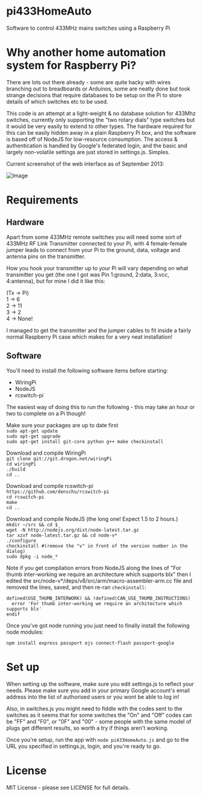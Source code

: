 pi433HomeAuto
=============

Software to control 433MHz mains switches using a Raspberry Pi

Why another home automation system for Raspberry Pi?
====================================================
There are lots out there already - some are quite hacky with wires branching out to breadboards or
Arduinos, some are neatly done but took strange decisions that require databases to be setup on the Pi
to store details of which switches etc to be used. 

This code is an attempt at a light-weight & no database solution for 433Mhz switches, currently only 
supporting the "two rotary dials" type switches but it would be very easily to extend to other 
types.  The hardware required for this can be easily hidden away in a plain Raspberry Pi box, and 
the software is based off of NodeJS for low-resource consumption.  The access & authentication is 
handled by Google's federated login, and the basic and largely non-volatile settings are just stored 
in settings.js.  Simples.

Current screenshot of the web interface as of September 2013:

![Image](../master/screenshot.png?raw=true)



Requirements
============

Hardware
--------
Apart from some 433MHz remote switches you will need some sort of 433MHz RF Link Transmitter 
connected to your Pi, with 4 female-female jumper leads to connect from your Pi to the ground, 
data, voltage and antenna pins on the transmitter.

How you hook your transmitter up to your Pi will vary depending on what transmitter you get (the
one I got was Pin 1:ground, 2:data, 3:vcc, 4:antenna), but for mine I did it like this: 

(Tx -> Pi)  
1 -> 6  
2 -> 11  
3 -> 2  
4 -> None!  

I managed to get the transmitter and the jumper cables to fit inside a fairly normal Raspberry Pi
case which makes for a very neat installation!

Software
--------
You'll need to install the following software items before starting:

* WiringPi
* NodeJS
* rcswitch-pi

The easiest way of doing this to run the following - this may take an hour or two to complete on a
Pi though!

Make sure your packages are up to date first  
`sudo apt-get update`  
`sudo apt-get upgrade`  
`sudo apt-get install git-core python g++ make checkinstall`  

Download and compile WiringPi  
`git clone git://git.drogon.net/wiringPi`  
`cd wiringPi`  
`./build`  
`cd ..`  

Download and compile rcswitch-pi  
`https://github.com/denschu/rcswitch-pi`  
`cd rcswitch-pi`  
`make`  
`cd ..`  

Download and compile NodeJS (the long one!  Expect 1.5 to 2 hours.)  
`mkdir ~/src && cd $_`  
`wget -N http://nodejs.org/dist/node-latest.tar.gz`  
`tar xzvf node-latest.tar.gz && cd node-v*`  
`./configure`  
`checkinstall #(remove the "v" in front of the version number in the dialog)`  
`sudo dpkg -i node_*`  

Note if you get compilation errors from NodeJS along the lines of "For thumb inter-working we 
require an architecture which supports blx" then I edited the src/node-v*/deps/v8/src/arm/macro-assembler-arm.cc file and removed the lines, saved, and then re-ran `checkinstall`:

`defined(USE_THUMB_INTERWORK) && !defined(CAN_USE_THUMB_INSTRUCTIONS)`  
`  error 'For thumb inter-working we require an architecture which supports blx'`  
`endif`  

Once you've got node running you just need to finally install the following node modules: 
 
`npm install express passport ejs connect-flash passport-google`

Set up
======
When setting up the software, make sure you edit settings.js to reflect your needs.  Please
make sure you add in your primary Google account's email address into the list of authorised users
or you wont be able to log in!

Also, in switches.js you might need to fiddle with the codes sent to the switches as it seems that
for some switches the "On" and "Off" codes can be "FF" and "F0", or "0F" and "00" - some people with 
the same model of plugs get different results, so worth a try if things aren't working.

Once you're setup, run the app with `node pi433HomeAuto.js` and go to the URL you specified in
settings.js, login, and you're ready to go.

License
=======
MIT License - please see LICENSE for full details.